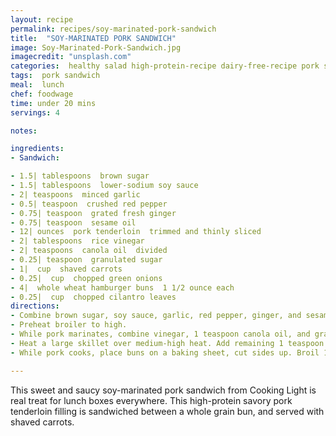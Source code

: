 ```yaml
---
layout: recipe
permalink: recipes/soy-marinated-pork-sandwich
title:  "SOY-MARINATED PORK SANDWICH"
image: Soy-Marinated-Pork-Sandwich.jpg
imagecredit: "unsplash.com"
categories:  healthy salad high-protein-recipe dairy-free-recipe pork sandwich
tags:  pork sandwich
meal:  lunch
chef: foodwage
time: under 20 mins
servings: 4

notes:

ingredients:
- Sandwich:

- 1.5| tablespoons  brown sugar
- 1.5| tablespoons  lower-sodium soy sauce
- 2| teaspoons  minced garlic
- 0.5| teaspoon  crushed red pepper
- 0.75| teaspoon  grated fresh ginger
- 0.75| teaspoon  sesame oil
- 12| ounces  pork tenderloin  trimmed and thinly sliced
- 2| tablespoons  rice vinegar
- 2| teaspoons  canola oil  divided
- 0.25| teaspoon  granulated sugar
- 1|  cup  shaved carrots
- 0.25|  cup  chopped green onions
- 4|  whole wheat hamburger buns  1 1/2 ounce each
- 0.25|  cup  chopped cilantro leaves
directions:
- Combine brown sugar, soy sauce, garlic, red pepper, ginger, and sesame oil in a medium bowl, stirring with a whisk. Add pork to bowl; toss well to coat. Let pork mixture stand at room temperature 15 minutes.
- Preheat broiler to high.
- While pork marinates, combine vinegar, 1 teaspoon canola oil, and granulated sugar in a medium bowl; stir with a whisk. Add carrot, onions, and cilantro; toss to coat.
- Heat a large skillet over medium-high heat. Add remaining 1 teaspoon canola oil to pan; swirl to coat. Add pork to pan; cook 3 minutes or until done, turning occasionally.
- While pork cooks, place buns on a baking sheet, cut sides up. Broil 1 minute or until lightly toasted. Top bottom halves of buns evenly with pork. Divide carrot mixture evenly among servings. Cover sandwiches with top halves of buns.

---
```


This sweet and saucy soy-marinated pork sandwich from Cooking Light is real treat for lunch boxes everywhere. This high-protein savory pork tenderloin filling is sandwiched between a whole grain bun, and served with shaved carrots.